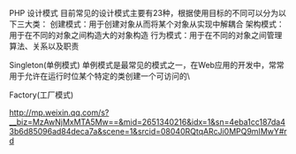 PHP 设计模式
	目前常见的设计模式主要有23种，根据使用目标的不同可以分为以下三大类：
创建模式：用于创建对象从而将某个对象从实现中解耦合
架构模式：用于在不同的对象之间构造大的对象构造
行为模式：用于在不同的对象之间管理算法、关系以及职责

Singleton(单例模式)
单例模式是最常见的模式之一，在Web应用的开发中，常常用于允许在运行时位某个特定的类创建一个可访问的\

Factory(工厂模式)


http://mp.weixin.qq.com/s?__biz=MzAwNjMxMTA5Mw==&mid=2651340216&idx=1&sn=4eba1cc187da43b6d85096ad84deca7a&scene=1&srcid=08040RQtqARcJi0MPQ9mIMwY#rd